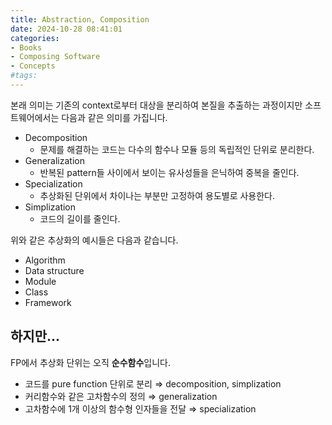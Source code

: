 ```yaml
---
title: Abstraction, Composition
date: 2024-10-28 08:41:01
categories:
- Books
- Composing Software
- Concepts
#tags:
---
```

본래 의미는 기존의 context로부터 대상을 분리하여 본질을 추출하는 과정이지만 소프트웨어에서는 다음과 같은 의미를 가집니다.

- Decomposition
    - 문제를 해결하는 코드는 다수의 함수나 모듈 등의 독립적인 단위로 분리한다.
- Generalization
    - 반복된 pattern들 사이에서 보이는 유사성들을 은닉하여 중복을 줄인다.
- Specialization
    - 추상화된 단위에서 차이나는 부분만 고정하여 용도별로 사용한다.
- Simplization
    - 코드의 길이를 줄인다.

위와 같은 추상화의 예시들은 다음과 같습니다.

- Algorithm
- Data structure
- Module
- Class
- Framework

## 하지만...

FP에서 추상화 단위는 오직 **순수함수**입니다.

- 코드를 pure function 단위로 분리 ⇒ decomposition, simplization
- 커리함수와 같은 고차함수의 정의 ⇒ generalization
- 고차함수에 1개 이상의 함수형 인자들을 전달 ⇒ specialization

